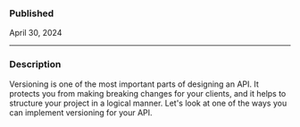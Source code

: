 ### Published

April 30, 2024

---

### Description

Versioning is one of the most important parts of designing an API. It protects you from making breaking changes for your clients, and it helps to structure your project in a logical manner. Let's look at one of the ways you can implement versioning for your API.